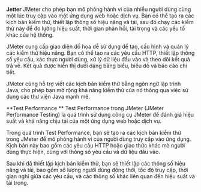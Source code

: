 **Jetter**
JMeter cho phép bạn mô phỏng hành vi của nhiều người dùng cùng một lúc truy cập vào một ứng dụng web hoặc dịch vụ. Bạn có thể tạo ra các kịch bản kiểm thử, thiết lập thông số hiệu năng và tải, sau đó chạy các kiểm thử này để đo lường hiệu suất, thời gian phản hồi, tải trọng và các yếu tố khác của hệ thống.



JMeter cung cấp giao diện đồ họa dễ sử dụng để tạo, cấu hình và quản lý các kiểm thử hiệu năng. Bạn có thể tạo ra các yêu cầu HTTP, thiết lập thông số yêu cầu, xác thực người dùng, xử lý dữ liệu đầu vào và theo dõi kết quả trả về. Kết quả được hiển thị dưới dạng bảng biểu, biểu đồ và báo cáo chi tiết.


JMeter cũng hỗ trợ viết các kịch bản kiểm thử bằng ngôn ngữ lập trình Java, cho phép bạn mở rộng khả năng kiểm thử của nó thông qua việc sử dụng các thư viện Java mạnh mẽ.

**Test Performance
**
Test Performance trong JMeter (JMeter Performance Testing) là quá trình sử dụng công cụ JMeter để đánh giá hiệu suất và khả năng chịu tải của một ứng dụng web hoặc dịch vụ.

Trong quá trình Test Performance, bạn sẽ tạo ra các kịch bản kiểm thử trong JMeter để mô phỏng hành vi của người dùng truy cập vào ứng dụng. Kịch bản này bao gồm các yêu cầu HTTP hoặc giao thức khác mà người dùng thực hiện, cùng với thông số yêu cầu và dữ liệu đầu vào.

Sau khi đã thiết lập kịch bản kiểm thử, bạn sẽ thiết lập các thông số hiệu năng và tải, bao gồm số lượng người dùng đồng thời, tốc độ truy cập, thời gian nghỉ giữa các yêu cầu, và các thông số khác liên quan đến hiệu suất và tải trọng.

